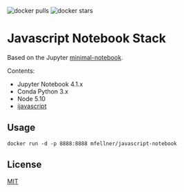 ![docker pulls](https://img.shields.io/docker/pulls/mfellner/javascript-notebook.svg) ![docker stars](https://img.shields.io/docker/stars/mfellner/javascript-notebook.svg)

# Javascript Notebook Stack

Based on the Jupyter [minimal-notebook](https://github.com/jupyter/docker-stacks/tree/master/minimal-notebook).

Contents:

* Jupyter Notebook 4.1.x
* Conda Python 3.x
* Node 5.10
* [ijavascript](https://github.com/n-riesco/ijavascript)

## Usage

```
docker run -d -p 8888:8888 mfellner/javascript-notebook
```

## License

[MIT](LICENSE)
